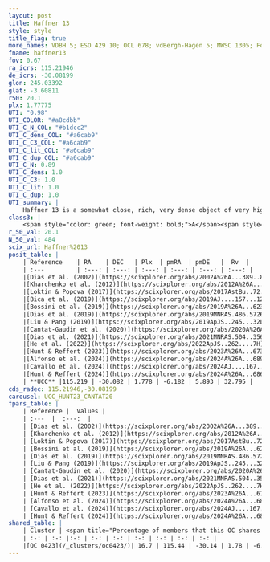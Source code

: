 ```yaml
---
layout: post
title: Haffner 13
style: style
title_flag: true
more_names: VDBH 5; ESO 429 10; OCL 678; vdBergh-Hagen 5; MWSC 1305; FoF 2286
fname: haffner13
fov: 0.67
ra_icrs: 115.21946
de_icrs: -30.08199
glon: 245.03392
glat: -3.60811
r50: 20.1
plx: 1.77775
UTI: "0.98"
UTI_COLOR: "#a8cdbb"
UTI_C_N_COL: "#b1dcc2"
UTI_C_dens_COL: "#a6cab9"
UTI_C_C3_COL: "#a6cab9"
UTI_C_lit_COL: "#a6cab9"
UTI_C_dup_COL: "#a6cab9"
UTI_C_N: 0.89
UTI_C_dens: 1.0
UTI_C_C3: 1.0
UTI_C_lit: 1.0
UTI_C_dup: 1.0
UTI_summary: |
    Haffner 13 is a somewhat close, rich, very dense object of very high C3 quality. It is very well-studied in the literature. This object shares a small percentage of members with a later reported entry.
class3: |
    <span style="color: green; font-weight: bold;">A</span><span style="color: green; font-weight: bold;">A</span>
r_50_val: 20.1
N_50_val: 484
scix_url: Haffner%2013
posit_table: |
    | Reference    | RA    | DEC   | Plx  | pmRA  | pmDE   |  Rv  |
    | :---         | :---: | :---: | :---: | :---: | :---: | :---: |
    |[Dias et al. (2002)](https://scixplorer.org/abs/2002A%26A...389..871D) | 115.125 | -30.083 | -- | -2.52 | 4.34 | 68.0 |
    |[Kharchenko et al. (2012)](https://scixplorer.org/abs/2012A%26A...543A.156K) | 115.118 | -30.043 | -- | -5.0 | 5.5 | -- |
    |[Loktin & Popova (2017)](https://scixplorer.org/abs/2017AstBu..72..257L) | 115.11 | -30.083 | -- | -2.498 | 2.821 | 68.0 |
    |[Bica et al. (2019)](https://scixplorer.org/abs/2019AJ....157...12B) | 115.125 | -30.073 | -- | -- | -- | -- |
    |[Bossini et al. (2019)](https://scixplorer.org/abs/2019A%26A...623A.108B) | 115.209 | -30.073 | -- | -- | -- | -- |
    |[Dias et al. (2019)](https://scixplorer.org/abs/2019MNRAS.486.5726D) | 115.208 | -30.073 | 1.742 | -6.184 | 5.879 | 33.488 |
    |[Liu & Pang (2019)](https://scixplorer.org/abs/2019ApJS..245...32L) | 115.236 | -30.028 | 1.775 | -6.201 | 5.856 | -- |
    |[Cantat-Gaudin et al. (2020)](https://scixplorer.org/abs/2020A%26A...640A...1C) | 115.209 | -30.073 | 1.742 | -6.184 | 5.879 | -- |
    |[Dias et al. (2021)](https://scixplorer.org/abs/2021MNRAS.504..356D) | 115.241 | -30.069 | 1.736 | -6.192 | 5.887 | 33.885 |
    |[He et al. (2022)](https://scixplorer.org/abs/2022ApJS..262....7H) | 115.239 | -30.042 | 1.783 | -6.204 | 5.906 | -- |
    |[Hunt & Reffert (2023)](https://scixplorer.org/abs/2023A%26A...673A.114H) | 115.139 | -30.018 | 1.781 | -6.172 | 5.91 | 34.035 |
    |[Alfonso et al. (2024)](https://scixplorer.org/abs/2024A%26A...689A..18A) | 115.26 | -30.101 | 1.752 | -6.186 | 5.89 | -- |
    |[Cavallo et al. (2024)](https://scixplorer.org/abs/2024AJ....167...12C) | 115.253 | -30.075 | 1.778 | -- | -- | -- |
    |[Hunt & Reffert (2024)](https://scixplorer.org/abs/2024A%26A...686A..42H) | 115.139 | -30.018 | 1.781 | -6.172 | 5.91 | 34.035 |
    | **UCC** |115.219 | -30.082 | 1.778 | -6.182 | 5.893 | 32.795 | 
cds_radec: 115.21946,-30.08199
carousel: UCC_HUNT23_CANTAT20
fpars_table: |
    | Reference |  Values |
    | :---  |  :---:  |
    | [Dias et al. (2002)](https://scixplorer.org/abs/2002A%26A...389..871D) | `E(B-V)=0.05, Dist=714.0` |
    | [Kharchenko et al. (2012)](https://scixplorer.org/abs/2012A%26A...543A.156K) | `e_bv=0.05, distance=714, log_age=7.52` |
    | [Loktin & Popova (2017)](https://scixplorer.org/abs/2017AstBu..72..257L) | `E(B-V)=0.265, Dmod=11.945, logt=6.6` |
    | [Bossini et al. (2019)](https://scixplorer.org/abs/2019A%26A...623A.108B) | `AV=0.168, Dist=8.634, logA=7.497, Fe/H=0.0` |
    | [Dias et al. (2019)](https://scixplorer.org/abs/2019MNRAS.486.5726D) | `E(B-V)=0.07, Dist=529, logAge=7.56, Z=0.013` |
    | [Liu & Pang (2019)](https://scixplorer.org/abs/2019ApJS..245...32L) | `Age=0.041, Z=0.0` |
    | [Cantat-Gaudin et al. (2020)](https://scixplorer.org/abs/2020A%26A...640A...1C) | `AVNN=0, DMNN=8.75, AgeNN=7.31` |
    | [Dias et al. (2021)](https://scixplorer.org/abs/2021MNRAS.504..356D) | `Av=0.174, Dist=561, logage=7.63, [Fe/H]=0.086` |
    | [He et al. (2022)](https://scixplorer.org/abs/2022ApJS..262....7H) | `A0=0.3, logAge=7.55` |
    | [Hunt & Reffert (2023)](https://scixplorer.org/abs/2023A%26A...673A.114H) | `AV50=0.106, diffAV50=0.518, MOD50=8.711, logAge50=7.165` |
    | [Alfonso et al. (2024)](https://scixplorer.org/abs/2024A%26A...689A..18A) | `AV=0.00100, MOD=8.74926, logAge=7.52143, Z=0.08657` |
    | [Cavallo et al. (2024)](https://scixplorer.org/abs/2024AJ....167...12C) | `AV50=0.43, dMod50=8.85, logAge50=7.08, [Fe/H]50=-0.16` |
    | [Hunt & Reffert (2024)](https://scixplorer.org/abs/2024A%26A...686A..42H) | `MassJ=585.234` |
shared_table: |
    | Cluster | <span title="Percentage of members that this OC shares with the ones listed">%</span>   | RA   | DEC   | Plx   | pmRA  | pmDE  | Rv | UTI |
    | :-: | :-: |:-: | :-: | :-: | :-: | :-: | :-: | :-: |
    |[OC 0423](/_clusters/oc0423/)| 16.7 | 115.44 | -30.14 | 1.78 | -6.18 | 5.95 | 32.29 |0.0 |
---
```

